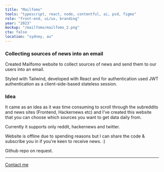 ```yaml
---
title: "Mailfomo"
tools: "typescript, react, node, contentful, ai, psd, figma"
role: "front-end, ui/ux, branding"
year: "2023"
mockup: "/mailfomo/mailfomo_2.png"
cta: false
location: "sydney, au"
---
```


### Collecting sources of news into an email

Created Mailfomo website to collect sources of news and send them to our users into an email.

Styled with Tailwind, developed with React and for authentication used JWT authentication as a client-side-based stateless session.

### Idea

It came as an idea as it was time consuming to scroll through the subreddits and news sites (Frontend, Hackernews etc) and I've created this website that you can choose which sources you want to get data daily from.

Currently it supports only reddit, hackernews and twitter.

Website is offline due to spending reasons but I can share the code & subscribe you in if you're keen to receive news. :)

Github repo on request.

---

[Contact me](mailto:hello@erindhoxha.dev)
